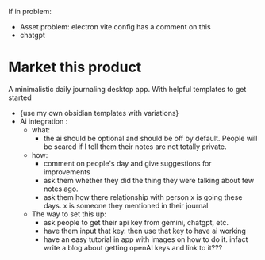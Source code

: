 If in problem:
- Asset problem: electron vite config has a comment on this
- chatgpt

# Market this product

A minimalistic daily journaling desktop app. 
With helpful templates to get started
- {use my own obsidian templates with variations}
- Ai integration :
    - what:
        - the ai should be optional and should be off by default. People will be scared if I tell them their notes are not totally private. 
    - how:  
        - comment on people's day and give suggestions for improvements
        - ask them whether they did the thing they were talking about few notes ago.
        - ask them how there relationship with person x is going these days. x is someone they mentioned in their journal
    - The way to set this up: 
        - ask people to get their api key from gemini, chatgpt, etc.
        - have them input that key. then use that key to have ai working
        - have an easy tutorial in app with images on how to do it. infact write a blog about getting openAI keys and link to it??? 